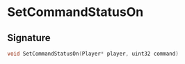 # SetCommandStatusOn

## Signature

```cpp
void SetCommandStatusOn(Player* player, uint32 command)
```
